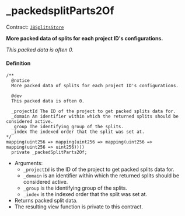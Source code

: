 # \_packedsplitParts2Of

Contract: [`JBSplitsStore`](/dev/api/contracts/jbsplitsstore/README.md)​‌

**More packed data of splits for each project ID's configurations.**

_This packed data is often 0._

#### Definition

```
/**
  @notice
  More packed data of splits for each project ID's configurations.

  @dev
  This packed data is often 0.

  _projectId The ID of the project to get packed splits data for.
  _domain An identifier within which the returned splits should be considered active.
  _group The identifying group of the splits.
  _index The indexed order that the split was set at.
*/
mapping(uint256 => mapping(uint256 => mapping(uint256 => mapping(uint256 => uint256))))
  private _packedSplitParts2Of;
```

- Arguments:
  - `_projectId` is the ID of the project to get packed splits data for.
  - `_domain` is an identifier within which the returned splits should be considered active.
  - `_group` is the identifying group of the splits.
  - `_index` is the indexed order that the split was set at.
- Returns packed split data.
- The resulting view function is private to this contract.
